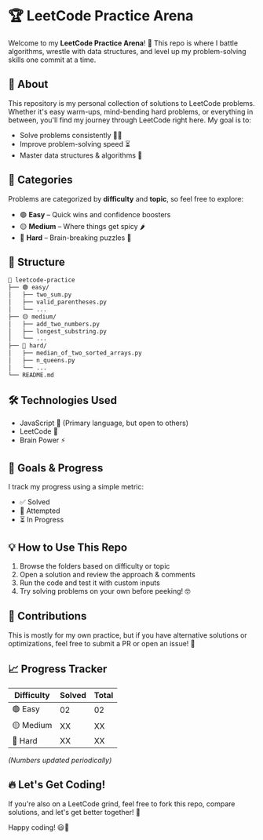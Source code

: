 # 🏆 LeetCode Practice Arena

Welcome to my **LeetCode Practice Arena**! 🎯 This repo is where I battle algorithms, wrestle with data structures, and level up my problem-solving skills one commit at a time.

## 🚀 About
This repository is my personal collection of solutions to LeetCode problems. Whether it's easy warm-ups, mind-bending hard problems, or everything in between, you'll find my journey through LeetCode right here. My goal is to:
- Solve problems consistently 🏋️‍♂️
- Improve problem-solving speed ⏳
- Master data structures & algorithms 🧠

## 📜 Categories
Problems are categorized by **difficulty** and **topic**, so feel free to explore:
- 🟢 **Easy** – Quick wins and confidence boosters
- 🟡 **Medium** – Where things get spicy 🌶️
- 🔴 **Hard** – Brain-breaking puzzles 🤯

## 📂 Structure
```bash
📂 leetcode-practice
├── 🟢 easy/
│   ├── two_sum.py
│   ├── valid_parentheses.py
│   └── ...
├── 🟡 medium/
│   ├── add_two_numbers.py
│   ├── longest_substring.py
│   └── ...
├── 🔴 hard/
│   ├── median_of_two_sorted_arrays.py
│   ├── n_queens.py
│   └── ...
└── README.md
```

## 🛠️ Technologies Used
- JavaScript 🚀 (Primary language, but open to others)
- LeetCode 🔢
- Brain Power ⚡

## 🌟 Goals & Progress
I track my progress using a simple metric:
- ✅ Solved
- 🔄 Attempted
- ⏳ In Progress

## 💡 How to Use This Repo
1. Browse the folders based on difficulty or topic
2. Open a solution and review the approach & comments
3. Run the code and test it with custom inputs
4. Try solving problems on your own before peeking! 🤓

## 🤝 Contributions
This is mostly for my own practice, but if you have alternative solutions or optimizations, feel free to submit a PR or open an issue! 🚀

## 📈 Progress Tracker
| Difficulty | Solved | Total |
|------------|--------|-------|
| 🟢 Easy    | 02     | 02    |
| 🟡 Medium  | XX     | XX    |
| 🔴 Hard    | XX     | XX    |

_(Numbers updated periodically)_

## 🔥 Let's Get Coding!
If you're also on a LeetCode grind, feel free to fork this repo, compare solutions, and let's get better together! 💪

Happy coding! 😃🎉

